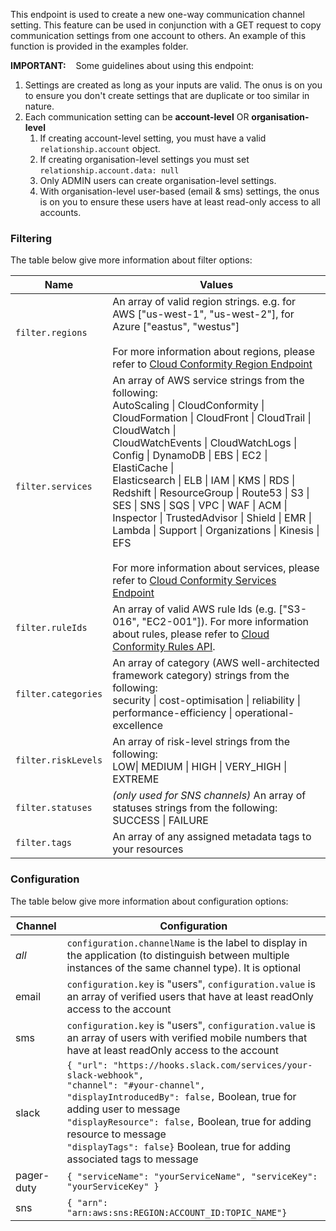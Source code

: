 This endpoint is used to create a new one-way communication channel setting.
This feature can be used in conjunction with a GET request to copy communication settings from one account to others. An example of this function is provided in the examples folder.

**IMPORTANT:**
&nbsp;&nbsp;&nbsp;Some guidelines about using this endpoint:

1. Settings are created as long as your inputs are valid. The onus is on you to ensure you don't create settings that are duplicate or too similar in nature.
2. Each communication setting can be **account-level** OR **organisation-level**
   1. If creating account-level setting, you must have a valid `relationship.account` object.
   2. If creating organisation-level settings you must set `relationship.account.data: null`
   3. Only ADMIN users can create organisation-level settings.
   4. With organisation-level user-based (email & sms) settings, the onus is on you to ensure these users have at least read-only access to all accounts.

### Filtering

The table below give more information about filter options:

| Name                | Values                                                                                                                                                                                                                                                                                                                                                                                                                                                                                                                                                                                                                                                        |
| ------------------- | ------------------------------------------------------------------------------------------------------------------------------------------------------------------------------------------------------------------------------------------------------------------------------------------------------------------------------------------------------------------------------------------------------------------------------------------------------------------------------------------------------------------------------------------------------------------------------------------------------------------------------------------------------------- |
| `filter.regions`    | An array of valid region strings. e.g. for AWS ["us-west-1", "us-west-2"], for Azure ["eastus", "westus"] <br /><br /> For more information about regions, please refer to [Cloud Conformity Region Endpoint](https://us-west-2.cloudconformity.com/v1/regions)                                                                                                                                                                                                                                                                                                                                                                                               |
| `filter.services`   | An array of AWS service strings from the following: <br /> AutoScaling \| CloudConformity \| CloudFormation \| CloudFront \| CloudTrail \| CloudWatch \|<br />CloudWatchEvents \| CloudWatchLogs \| Config \| DynamoDB \| EBS \| EC2 \| ElastiCache \|<br />Elasticsearch \| ELB \| IAM \| KMS \| RDS \| Redshift \| ResourceGroup \| Route53 \| S3 \| SES \| SNS \| SQS \| VPC \| WAF \| ACM \| Inspector \| TrustedAdvisor \| Shield \| EMR \| Lambda \| Support \| Organizations \| Kinesis \| EFS<br /><br />For more information about services, please refer to [Cloud Conformity Services Endpoint](https://us-west-2.cloudconformity.com/v1/services) |
| `filter.ruleIds`    | An array of valid AWS rule Ids (e.g. ["S3-016", "EC2-001"]). For more information about rules, please refer to [Cloud Conformity Rules API](https://github.com/cloudconformity/documentation-api/blob/master/Rules.md).                                                                                                                                                                                                                                                                                                                                                                                                                                       |
| `filter.categories` | An array of category (AWS well-architected framework category) strings from the following:<br /> security \| cost-optimisation \| reliability \| performance-efficiency \| operational-excellence <br />                                                                                                                                                                                                                                                                                                                                                                                                                                                      |
| `filter.riskLevels` | An array of risk-level strings from the following: <br /> LOW\| MEDIUM \| HIGH \| VERY_HIGH \| EXTREME                                                                                                                                                                                                                                                                                                                                                                                                                                                                                                                                                        |
| `filter.statuses`   | _(only used for SNS channels)_ An array of statuses strings from the following: SUCCESS \| FAILURE                                                                                                                                                                                                                                                                                                                                                                                                                                                                                                                                                            |
| `filter.tags`       | An array of any assigned metadata tags to your resources                                                                                                                                                                                                                                                                                                                                                                                                                                                                                                                                                                                                      |

### Configuration

The table below give more information about configuration options:

| Channel    | Configuration                                                                                                                                                                                                                                                                                                                               |
| ---------- | ------------------------------------------------------------------------------------------------------------------------------------------------------------------------------------------------------------------------------------------------------------------------------------------------------------------------------------------- |
| _all_      | `configuration.channelName` is the label to display in the application (to distinguish between multiple instances of the same channel type). It is optional                                                                                                                                                                                 |
| email      | `configuration.key` is "users", `configuration.value` is an array of verified users that have at least readOnly access to the account                                                                                                                                                                                                       |
| sms        | `configuration.key` is "users", `configuration.value` is an array of users with verified mobile numbers that have at least readOnly access to the account                                                                                                                                                                                   |
| slack      | `{ "url": "https://hooks.slack.com/services/your-slack-webhook",` <br>`"channel": "#your-channel",` <br>`"displayIntroducedBy": false,` Boolean, true for adding user to message<br>`"displayResource": false,` Boolean, true for adding resource to message<br>`"displayTags": false}` Boolean, true for adding associated tags to message |
| pager-duty | `{ "serviceName": "yourServiceName", "serviceKey": "yourServiceKey" }`                                                                                                                                                                                                                                                                      |
| sns        | `{ "arn": "arn:aws:sns:REGION:ACCOUNT_ID:TOPIC_NAME"}`                                                                                                                                                                                                                                                                                      |
